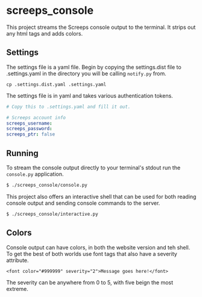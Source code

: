 # screeps_console

This project streams the Screeps console output to the terminal. It strips out
any html tags and adds colors.

## Settings

The settings file is a yaml file. Begin by copying the settings.dist file to
.settings.yaml in the directory you will be calling `notify.py` from.

```
cp .settings.dist.yaml .settings.yaml
```

The settings file is in yaml and takes various authentication tokens.

```yaml
# Copy this to .settings.yaml and fill it out.

# Screeps account info
screeps_username:
screeps_password:
screeps_ptr: false
```


## Running

To stream the console output directly to your terminal's stdout run the
`console.py` application.

```bash
$ ./screeps_console/console.py
```


This project also offers an interactive shell that can be used for both reading
console output and sending console commands to the server.

```bash
$ ./screeps_console/interactive.py
```


## Colors

Console output can have colors, in both the website version and teh shell. To get
the best of both worlds use font tags that also have a severity attribute.

```
<font color="#999999" severity="2">Message goes here!</font>
```

The severity can be anywhere from 0 to 5, with five beign the most extreme.
